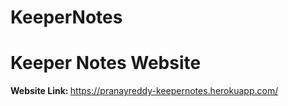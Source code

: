 # KeeperNotes

<h1> Keeper Notes Website </h1>

<b> Website Link: </b> https://pranayreddy-keepernotes.herokuapp.com/
